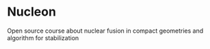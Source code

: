 # Nucleon
Open source course about nuclear fusion in compact geometries and algorithm for stabilization

